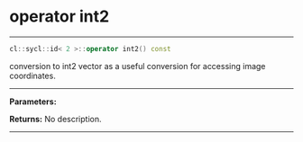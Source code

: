 # operator int2

---

```cpp
cl::sycl::id< 2 >::operator int2() const
```


conversion to int2 vector as a useful conversion for accessing image coordinates. 


---
**Parameters:**

**Returns:** No description.

---
